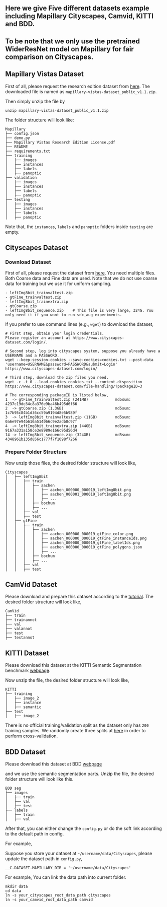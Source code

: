 
## Here we give Five different datasets example including Mapillary Cityscapes, Camvid, KITTI and BDD.
## To be note that we only use the pretrained WiderResNet model on Mapillary for fair comparison on Cityscapes.

## Mapillary Vistas Dataset

First of all, please request the research edition dataset from [here](https://www.mapillary.com/dataset/vistas/). The downloaded file is named as `mapillary-vistas-dataset_public_v1.1.zip`.

Then simply unzip the file by
```shell
unzip mapillary-vistas-dataset_public_v1.1.zip
```

The folder structure will look like:
```
Mapillary
├── config.json
├── demo.py
├── Mapillary Vistas Research Edition License.pdf
├── README
├── requirements.txt
├── training
│   ├── images
│   ├── instances
│   ├── labels
│   ├── panoptic
├── validation
│   ├── images
│   ├── instances
│   ├── labels
│   ├── panoptic
├── testing
│   ├── images
│   ├── instances
│   ├── labels
│   ├── panoptic
```
Note that, the `instances`, `labels` and `panoptic` folders inside `testing` are empty. 


## Cityscapes Dataset

### Download Dataset
First of all, please request the dataset from [here](https://www.cityscapes-dataset.com/). You need multiple files.
Both Coarse data and Fine data are used. Note that we do not use coarse data for training but we use it for uniform sampling.
```
- leftImg8bit_trainvaltest.zip
- gtFine_trainvaltest.zip
- leftImg8bit_trainextra.zip
- gtCoarse.zip
- leftImg8bit_sequence.zip    # This file is very large, 324G. You only need it if you want to run sdc_aug experiments. 
```

If you prefer to use command lines (e.g., `wget`) to download the dataset,
```
# First step, obtain your login credentials.
Please register an account at https://www.cityscapes-dataset.com/login/.

# Second step, log into cityscapes system, suppose you already have a USERNAME and a PASSWORD.
wget --keep-session-cookies --save-cookies=cookies.txt --post-data 'username=USERNAME&password=PASSWORD&submit=Login' https://www.cityscapes-dataset.com/login/

# Third step, download the zip files you need.
wget -c -t 0 --load-cookies cookies.txt --content-disposition https://www.cityscapes-dataset.com/file-handling/?packageID=3

# The corresponding packageID is listed below,
1  -> gtFine_trainvaltest.zip (241MB)            md5sum: 4237c19de34c8a376e9ba46b495d6f66
2  -> gtCoarse.zip (1.3GB)                       md5sum: 1c7b95c84b1d36cc59a9194d8e5b989f
3  -> leftImg8bit_trainvaltest.zip (11GB)        md5sum: 0a6e97e94b616a514066c9e2adb0c97f
4  -> leftImg8bit_trainextra.zip (44GB)          md5sum: 9167a331a158ce3e8989e166c95d56d4
14 -> leftImg8bit_sequence.zip (324GB)           md5sum: 4348961b135d856c1777f7f1098f7266
```

### Prepare Folder Structure

Now unzip those files, the desired folder structure will look like,
```
Cityscapes
│   ├── leftImg8bit
│   │   ├── train
│   │   │   ├── aachen
│   │   │   │   ├── aachen_000000_000019_leftImg8bit.png
│   │   │   │   ├── aachen_000001_000019_leftImg8bit.png
│   │   │   │   ├── ...
│   │   │   ├── bochum
│   │   │   ├── ...
│   │   ├── val
│   │   ├── test
│   ├── gtFine
│   │   ├── train
│   │   │   ├── aachen
│   │   │   │   ├── aachen_000000_000019_gtFine_color.png
│   │   │   │   ├── aachen_000000_000019_gtFine_instanceIds.png
│   │   │   │   ├── aachen_000000_000019_gtFine_labelIds.png
│   │   │   │   ├── aachen_000000_000019_gtFine_polygons.json
│   │   │   │   ├── ...
│   │   │   ├── bochum
│   │   │   ├── ...
│   │   ├── val
│   │   ├── test
```

## CamVid Dataset

Please download and prepare this dataset according to the [tutorial](https://github.com/alexgkendall/SegNet-Tutorial/tree/master/CamVid). The desired folder structure will look like,
```
CamVid
├── train
├── trainannot
├── val
├── valannot
├── test
├── testannot
```

## KITTI Dataset

Please download this dataset at the KITTI Semantic Segmentation benchmark [webpage](http://www.cvlibs.net/datasets/kitti/eval_semantics.php). 

Now unzip the file, the desired folder structure will look like,
```
KITTI
├── training
│   ├── image_2
│   ├── instance
│   ├── semantic
├── test
│   ├── image_2
```
There is no official training/validation split as the dataset only has `200` training samples. We randomly create three splits at [here](https://github.com/NVIDIA/semantic-segmentation/blob/master/datasets/kitti.py#L41-L44) in order to perform cross-validation. 

## BDD Dataset

Please download this dataset at BDD [webpage](https://bdd-data.berkeley.edu/)

and we use the semantic segmentation parts. Unzip the file, the desired folder structure will look like this.

```
BDD seg
├── images
│   ├── train
│   ├── val
│   ├── test
├── labels
│   ├── train
│   ├── val
```
After that, you can either change the `config.py` or do the soft link according to the default path in config.

For example, 

Suppose you store your dataset at `~/username/data/Cityscapes`, please update the dataset path in `config.py`,
```
__C.DATASET.MAPILLARY_DIR = '~/username/data/Cityscapes'
``` 

For example, 
You can link the data path into current folder.

```
mkdir data 
cd data
ln -s your_cityscapes_root_data_path cityscapes
ln -s your_camvid_root_data_path camvid
```
